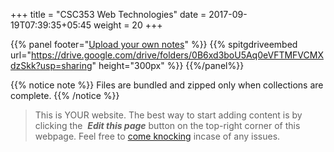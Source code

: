 +++
title = "CSC353 Web Technologies"
date =  2017-09-19T07:39:35+05:45
weight = 20
+++

{{% panel footer="[Upload your own notes](/6thSem/en/how-to-contribute)" %}} 
{{% spitgdriveembed url="https://drive.google.com/drive/folders/0B6xd3boU5Aq0eVFTMFVCMXdzSkk?usp=sharing" height="300px" %}}
{{%/panel%}}

{{% notice note %}}
Files are bundled and zipped only when collections are complete.
{{% /notice %}}


> This is YOUR website. The best way to start adding content is by clicking the <i class="fa fa-code-fork">&nbsp;__Edit this page__</i> button on the top-right corner of this webpage. Feel free to [come knocking](https://m.me/CSITauthority "We're responsive on messenger!") incase of any issues.
